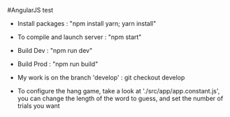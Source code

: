 #AngularJS test

- Install packages                   : "npm install yarn; yarn install"
- To compile and launch server       : "npm start"
- Build Dev                          : "npm run dev"
- Build Prod                         : "npm run build"
- My work is on the branch 'develop' : git checkout develop

- To configure the hang game, take a look at './src/app/app.constant.js',
you can change the length of the word to guess, and set the number of trials you want